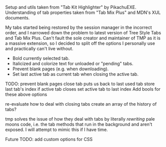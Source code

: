 Setup and utils taken from "Tab Kit Highlighter" by PikachuEXE.
Understanding of tab properties taken from "Tab Mix Plus" and MDN's XUL documents.

My tabs started being restored by the session manager in the incorrect order, and I narrowed down the problem to latest version of Tree Style Tabs and Tab Mix Plus. Can't fault the sole creator and maintainer of TMP as it is a massive extension, so I decided to split off the options I personally use and practically can't live without.

- Bold currently selected tab.
- Italicized and colorize text for unloaded or "pending" tabs.
- Prevent blank pages (e.g. when downloading).
- Set last active tab as current tab when closing the active tab.

TODO:
prevent blank pages
close tab puts us back to last used tab
	store last tab's index
	if active tab closes
	set active tab to last index
Add bools for these above options

re-evaluate how to deal with closing tabs
	create an array of the history of tabs?

tmp solves the issue of how they deal with tabs by literally _rewriting_ pale moons code, i.e. the tab methods that run in the background and aren't exposed. I will attempt to mimic this if I have time.

Future TODO:
add custom options for CSS